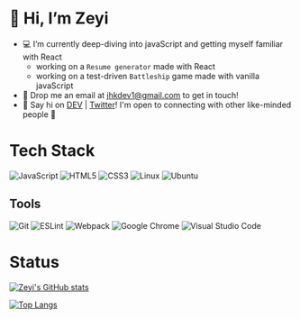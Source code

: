 # :slightly_smiling_face: Hi, I’m Zeyi
- :computer: I’m currently deep-diving into javaScript and getting myself familiar with React
  * working on a `Resume generator` made with React
  * working on a test-driven `Battleship` game made with vanilla javaScript
- :love_letter: Drop me an email at jhkdev1@gmail.com to get in touch!
- 💛 Say hi on [DEV](https://dev.to/zeyidev) | [Twitter](https://twitter.com/jhkdev1)! I'm open to connecting with other like-minded people 💖
<!---
Eve profile is a ✨ special ✨ repository because its `README.md` (this file) appears on your GitHub profile.
You can click the Preview link to take a look at your changes.
--->
# Tech Stack
![JavaScript](https://img.shields.io/badge/javascript-%23323330.svg?style=for-the-badge&logo=javascript&logoColor=%23F7DF1E)
![HTML5](https://img.shields.io/badge/html5-%23E34F26.svg?style=for-the-badge&logo=html5&logoColor=white)
![CSS3](https://img.shields.io/badge/css3-%231572B6.svg?style=for-the-badge&logo=css3&logoColor=white)
![Linux](https://img.shields.io/badge/Linux-FCC624?style=for-the-badge&logo=linux&logoColor=black)
![Ubuntu](https://img.shields.io/badge/Ubuntu-E95420?style=for-the-badge&logo=ubuntu&logoColor=white)

## Tools
![Git](https://img.shields.io/badge/git-%23F05033.svg?style=for-the-badge&logo=git&logoColor=white)
![ESLint](https://img.shields.io/badge/ESLint-4B3263?style=for-the-badge&logo=eslint&logoColor=white)
![Webpack](https://img.shields.io/badge/webpack-%238DD6F9.svg?style=for-the-badge&logo=webpack&logoColor=black)
![Google Chrome](https://img.shields.io/badge/Google%20Chrome-4285F4?style=for-the-badge&logo=GoogleChrome&logoColor=white)
![Visual Studio Code](https://img.shields.io/badge/Visual%20Studio%20Code-0078d7.svg?style=for-the-badge&logo=visual-studio-code&logoColor=white)

# Status
[![Zeyi's GitHub stats](https://github-readme-stats.vercel.app/api?username=Eveieve&rank_icon=github)](https://github.com/Eveieve/github-readme-stats)

[![Top Langs](https://github-readme-stats.vercel.app/api/top-langs/?username=Eveieve)](https://github.com/Eveieve/github-readme-stats)
